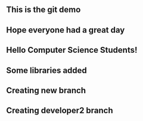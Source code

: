 ## This is the git demo
## Hope everyone had a great day
## Hello Computer Science Students!
## Some libraries added
## Creating new branch
## Creating developer2 branch